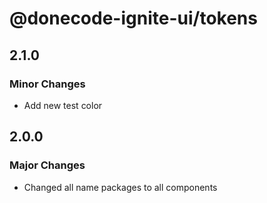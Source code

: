 # @donecode-ignite-ui/tokens

## 2.1.0

### Minor Changes

- Add new test color

## 2.0.0

### Major Changes

- Changed all name packages to all components

